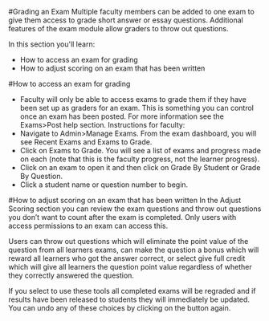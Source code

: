 #Grading an Exam
Multiple faculty members can be added to one exam to give them access to grade short answer or essay questions.  Additional features of the exam module allow graders to throw out questions.

In this section you'll learn:
* How to access an exam for grading
* How to adjust scoring on an exam that has been written

#How to access an exam for grading
* Faculty will only be able to access exams to grade them if they have been set up as graders for an exam.  This is something you can control once an exam has been posted.  For more information see the Exams>Post help section.
Instructions for faculty:
* Navigate to Admin>Manage Exams.  From the exam dashboard, you will see Recent Exams and Exams to Grade.
* Click on Exams to Grade.  You will see a list of exams and progress made on each (note that this is the faculty progress, not the learner progress).
* Click on an exam to open it and then click on Grade By Student or Grade By Question.
* Click a student name or question number to begin.

#How to adjust scoring on an exam that has been written
In the Adjust Scoring section you can review the exam questions and throw out questions you don’t want to count after the exam is completed.  Only users with access permissions to an exam can access this.

Users can throw out questions which will eliminate the point value of the question from all learners exams, can make the question a bonus which will reward all learners who got the answer correct, or select give full credit which will give all learners the question point value regardless of whether they correctly answered the question.

If you select to use these tools all completed exams will be regraded and if results have been released to students they will immediately be updated.
You can undo any of these choices by clicking on the button again.
